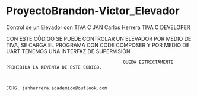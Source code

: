 # ProyectoBrandon-Victor_Elevador
Control de un Elevador con TIVA C
JAN Carlos Herrera TIVA C DEVELOPER


CON ESTE CÓDIGO SE PUEDE CONTROLAR UN ELEVADOR POR MEDIO DE TIVA, SE CARGA EL PROGRAMA CON CODE COMPOSER Y POR MEDIO DE UART TENEMOS UNA INTERFAZ DE SUPERVISIÓN.

                                                QUEDA ESTRICTAMENTE PROHIBIDA LA REVENTA DE ESTE CODIGO.


                                                                                                                                          JCHG, janherrera.academico@outlook.com
